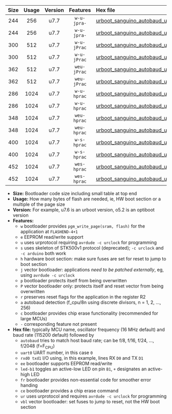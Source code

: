|Size|Usage|Version|Features|Hex file|
|:-:|:-:|:-:|:-:|:--|
|244|256|u7.7|`w-u-jpra-`|[urboot_sanguino_autobaud_uart0_rxd0_txd1_led+b0_ur_vbl.hex](https://raw.githubusercontent.com/stefanrueger/urboot.hex/main/boards/sanguino/autobaud/urboot_sanguino_autobaud_uart0_rxd0_txd1_led+b0_ur_vbl.hex)|
|244|256|u7.7|`w-u-jpra-`|[urboot_sanguino_autobaud_uart1_rxd2_txd3_led+b0_ur_vbl.hex](https://raw.githubusercontent.com/stefanrueger/urboot.hex/main/boards/sanguino/autobaud/urboot_sanguino_autobaud_uart1_rxd2_txd3_led+b0_ur_vbl.hex)|
|300|512|u7.7|`w-u-jPrac`|[urboot_sanguino_autobaud_uart0_rxd0_txd1_led+b0_fr_ce_ur_vbl.hex](https://raw.githubusercontent.com/stefanrueger/urboot.hex/main/boards/sanguino/autobaud/urboot_sanguino_autobaud_uart0_rxd0_txd1_led+b0_fr_ce_ur_vbl.hex)|
|300|512|u7.7|`w-u-jPrac`|[urboot_sanguino_autobaud_uart1_rxd2_txd3_led+b0_fr_ce_ur_vbl.hex](https://raw.githubusercontent.com/stefanrueger/urboot.hex/main/boards/sanguino/autobaud/urboot_sanguino_autobaud_uart1_rxd2_txd3_led+b0_fr_ce_ur_vbl.hex)|
|362|512|u7.7|`weu-jPrac`|[urboot_sanguino_autobaud_uart0_rxd0_txd1_ee_led+b0_fr_ce_ur_vbl.hex](https://raw.githubusercontent.com/stefanrueger/urboot.hex/main/boards/sanguino/autobaud/urboot_sanguino_autobaud_uart0_rxd0_txd1_ee_led+b0_fr_ce_ur_vbl.hex)|
|362|512|u7.7|`weu-jPrac`|[urboot_sanguino_autobaud_uart1_rxd2_txd3_ee_led+b0_fr_ce_ur_vbl.hex](https://raw.githubusercontent.com/stefanrueger/urboot.hex/main/boards/sanguino/autobaud/urboot_sanguino_autobaud_uart1_rxd2_txd3_ee_led+b0_fr_ce_ur_vbl.hex)|
|286|1024|u7.7|`w-u-hprac`|[urboot_sanguino_autobaud_uart0_rxd0_txd1_led+b0_fr_ce_ur.hex](https://raw.githubusercontent.com/stefanrueger/urboot.hex/main/boards/sanguino/autobaud/urboot_sanguino_autobaud_uart0_rxd0_txd1_led+b0_fr_ce_ur.hex)|
|286|1024|u7.7|`w-u-hprac`|[urboot_sanguino_autobaud_uart1_rxd2_txd3_led+b0_fr_ce_ur.hex](https://raw.githubusercontent.com/stefanrueger/urboot.hex/main/boards/sanguino/autobaud/urboot_sanguino_autobaud_uart1_rxd2_txd3_led+b0_fr_ce_ur.hex)|
|348|1024|u7.7|`weu-hprac`|[urboot_sanguino_autobaud_uart0_rxd0_txd1_ee_led+b0_fr_ce_ur.hex](https://raw.githubusercontent.com/stefanrueger/urboot.hex/main/boards/sanguino/autobaud/urboot_sanguino_autobaud_uart0_rxd0_txd1_ee_led+b0_fr_ce_ur.hex)|
|348|1024|u7.7|`weu-hprac`|[urboot_sanguino_autobaud_uart1_rxd2_txd3_ee_led+b0_fr_ce_ur.hex](https://raw.githubusercontent.com/stefanrueger/urboot.hex/main/boards/sanguino/autobaud/urboot_sanguino_autobaud_uart1_rxd2_txd3_ee_led+b0_fr_ce_ur.hex)|
|400|1024|u7.7|`w-s-hprac`|[urboot_sanguino_autobaud_uart0_rxd0_txd1_led+b0_fr_ce.hex](https://raw.githubusercontent.com/stefanrueger/urboot.hex/main/boards/sanguino/autobaud/urboot_sanguino_autobaud_uart0_rxd0_txd1_led+b0_fr_ce.hex)|
|400|1024|u7.7|`w-s-hprac`|[urboot_sanguino_autobaud_uart1_rxd2_txd3_led+b0_fr_ce.hex](https://raw.githubusercontent.com/stefanrueger/urboot.hex/main/boards/sanguino/autobaud/urboot_sanguino_autobaud_uart1_rxd2_txd3_led+b0_fr_ce.hex)|
|452|1024|u7.7|`wes-hprac`|[urboot_sanguino_autobaud_uart0_rxd0_txd1_ee_led+b0_fr_ce.hex](https://raw.githubusercontent.com/stefanrueger/urboot.hex/main/boards/sanguino/autobaud/urboot_sanguino_autobaud_uart0_rxd0_txd1_ee_led+b0_fr_ce.hex)|
|452|1024|u7.7|`wes-hprac`|[urboot_sanguino_autobaud_uart1_rxd2_txd3_ee_led+b0_fr_ce.hex](https://raw.githubusercontent.com/stefanrueger/urboot.hex/main/boards/sanguino/autobaud/urboot_sanguino_autobaud_uart1_rxd2_txd3_ee_led+b0_fr_ce.hex)|

- **Size:** Bootloader code size including small table at top end
- **Usage:** How many bytes of flash are needed, ie, HW boot section or a multiple of the page size
- **Version:** For example, u7.6 is an urboot version, o5.2 is an optiboot version
- **Features:**
  + `w` bootloader provides `pgm_write_page(sram, flash)` for the application at `FLASHEND-4+1`
  + `e` EEPROM read/write support
  + `u` uses urprotocol requiring `avrdude -c urclock` for programming
  + `s` uses skeleton of STK500v1 protocol (deprecated); `-c urclock` and `-c arduino` both work
  + `h` hardware boot section: make sure fuses are set for reset to jump to boot section
  + `j` vector bootloader: applications *need to be patched externally*, eg, using `avrdude -c urclock`
  + `p` bootloader protects itself from being overwritten
  + `P` vector bootloader only: protects itself and reset vector from being overwritten
  + `r` preserves reset flags for the application in the register R2
  + `a` autobaud detection (f_cpu/8n using discrete divisors, n = 1, 2, ..., 256)
  + `c` bootloader provides chip erase functionality (recommended for large MCUs)
  + `-` corresponding feature not present
- **Hex file:** typically MCU name, oscillator frequency (16 MHz default) and baud rate (115200 default) followed by
  + `autobaud` tries to match host baud rate; can be f/8, f/16, f/24, ..., f/2048 (f=F<sub>CPU</sub>)
  + `uart0` UART number, in this case `0`
  + `rxd0 txd1` I/O using, in this example, lines RX `D0` and TX `D1`
  + `ee` bootloader supports EEPROM read/write
  + `led-b1` toggles an active-low LED on pin `B1`, `+` designates an active-high LED
  + `fr` bootloader provides non-essential code for smoother error handing
  + `ce` bootloader provides a chip erase command
  + `ur` uses urprotocol and requires `avrdude -c urclock` for programming
  + `vbl` vector bootloader: set fuses to jump to reset, not the HW boot section

